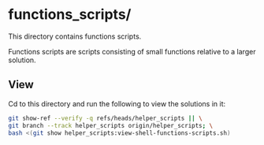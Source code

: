 
# functions_scripts/

This directory contains functions scripts.

Functions scripts are scripts consisting of small functions relative to a larger solution.

## View

Cd to this directory and run the following to view the solutions in it:

```bash
git show-ref --verify -q refs/heads/helper_scripts || \
git branch --track helper_scripts origin/helper_scripts; \
bash <(git show helper_scripts:view-shell-functions-scripts.sh)
```

